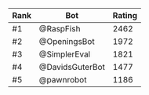 Rank|Bot|Rating
---|---|---
#1|@RaspFish|2462
#2|@OpeningsBot|1972
#3|@SimplerEval|1821
#4|@DavidsGuterBot|1477
#5|@pawnrobot|1186
